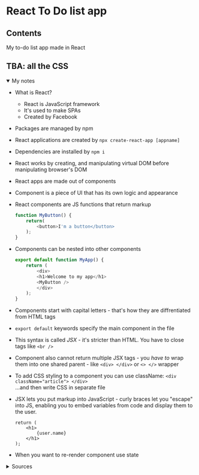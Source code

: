 # React To Do list app
## Contents
My to-do list app made in React

TBA: all the CSS
---
<details open>
<summary>My notes</summary>

- What is React?
    - React is JavaScript framework
    - It's used to make SPAs
    - Created by Facebook

- Packages are managed by npm

- React applications are created by ```npx create-react-app [appname]```

- Dependencies are installed by ```npm i```

- React works by creating, and manipulating virtual DOM before manipulating browser's DOM

- React apps are made out of components

- Component is a piece of UI that has its own logic and appearance

- React components are JS functions that return markup
    ```JavaScript
    function MyButton() {
        return(
            <button>I'm a button</button>
        );
    }
    ```
- Components can be nested into other components
    ```JavaScript
    export default function MyApp() {
        return (
            <div>
            <h1>Welcome to my app</h1>
            <MyButton />
            </div>
        );
    }
    ```
- Components start with capital letters - that's how they are diffrentiated from HTML tags

- ```export default``` keywords specify the main component in the file

- This syntax is called *JSX* - it's stricter than HTML. You have to close tags like ```<br />```

- Component also cannot return multiple JSX tags - you *have to* wrap them into one shared parent - like ```<div> </div>``` or ```<> </>``` wrapper

- To add CSS styling to a component you can use className: ```<div className="article"> </div>```\
...and then write CSS in separate file

- JSX lets you put markup into JavaScript - curly braces let you "escape" into JS, enabling you to embed variables from code and display them to the user.
    ```
    return (
        <h1>
            {user.name}
        </h1>
    );
    ```
- When you want to re-render component use state

</details>

<details>
<summary>Sources</summary>

- https://www.w3schools.com/REACT/DEFAULT.ASP
- https://react.dev/learn
- https://javascript.info/import-export
</details>
